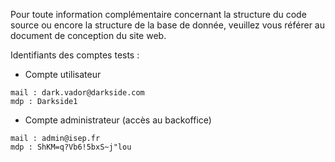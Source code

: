 Pour toute information complémentaire concernant la structure du code source ou encore la structure de la base de donnée, veuillez vous référer au document de conception du site web.

Identifiants des comptes tests :

- Compte utilisateur

```
mail : dark.vador@darkside.com
mdp : Darkside1
```

- Compte administrateur (accès au backoffice)

```
mail : admin@isep.fr
mdp : ShKM=q?Vb6!5bxS~j"lou
```